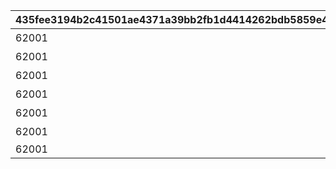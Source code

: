 |435fee3194b2c41501ae4371a39bb2fb1d4414262bdb5859e41f15aeaea02c0e|b12120a32e24d8d4c6249c20144c3cb864908006c8ffb4d099eb8c4878360db1|09514632afe092f97315bdecddf93276bbe03710aac6a28a860cf26d57fd3bc5|dd5e3595e4183c70d1ac64898271bf4c75ed9269a7e9abe1bc353312ce227a73|43c1f725937d86bbcf640082215ceede283c049769a070232845916d5f5ed8d7|7ffd10149c23121db245e72b2d7163646e2b1886b9208ccfa7afb11c9ee83139|4eb59d72cb5e81b78f290750bec3bd78cd375afa9d9ecc1d3a38582e5e6d2492|bf495b89b9efdca6733048a3b904d17b126d2c0a258d4caa67e6b9164fb63bae|9ba9812d6b7a427fd861b7494abd5d991847f94e10cce9b1fc6bfa954488e2a6|f37f9e232322a139a5aced3e96258d6ab35edc10d40345ba9ac23b53f301b914|7106fdbf3464a3e82be0fb1fd39afbc31242f5e258a0d1cff9fb4ed3185af49b|d1614939cf29551e732cd003822ff3c35885ae9ab7667b12f6688a461601b7f2|
| --- | --- | --- | --- | --- | --- | --- | --- | --- | --- | --- | --- |
|62001|0|bgm_MC219|136701|10|0|bgm_MC219|2|0|ダイブ・アストルム　\n七つの願いと創世の残響|0|10201|
|62001|0|bgm_MC226|136801|10|0|bgm_MC226|2|0|アンダンテ・ウィズ・ユー　\n祈りの双唱が響く時|0|10202|
|62001|0|bgm_MC234B|134601|10|0|bgm_MC234B|2|0|超鋼乙女ギガンティックローチェ　\n～大出撃！ランドソル爆発４.１秒前～|0|10203|
|62001|0|bgm_MC250|132301|10|0|bgm_MC250|2|0|結集！　アルケス＆トワイライト　\n闇医者と二人の錬金術師|0|10204|
|62001|0|bgm_MC255_02|137301|10|0|bgm_MC255|2|0|ド令嬢カノンの華麗なるおリベンジ ～ツンデレおピンクを添えて～|0|10205|
|62001|0|bgm_MC262|135001|10|0|bgm_MC262|2|0|サマードリーム・リフレイン　\n水平線の彼方の旅路|0|10206|
|62001|0|bgm_MC267A|135301|10|0|bgm_MC267A|2|0|Summer Anemos, \nSummer Qualia|0|10207|